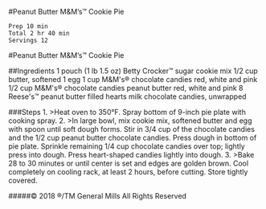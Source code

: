 
#Peanut Butter M&M’s™ Cookie Pie

    Prep 10 min
    Total 2 hr 40 min
    Servings 12

#Peanut Butter M&M’s™ Cookie Pie

##Ingredients
1 pouch (1 lb 1.5 oz) Betty Crocker™ sugar cookie mix
1/2 cup butter, softened
1 egg
1 cup M&M's® chocolate candies red, white and pink
1/2 cup M&M's® chocolate candies peanut butter red, white and pink
8 Reese's™ peanut butter filled hearts milk chocolate candies, unwrapped

###Steps
    1.
    >Heat oven to 350°F. Spray bottom of 9-inch pie plate with cooking spray.
    2.
    >In large bowl, mix cookie mix, softened butter and egg with spoon until soft dough forms. Stir in 3/4 cup of the chocolate candies and the 1/2 cup peanut butter chocolate candies. Press dough in bottom of pie plate. Sprinkle remaining 1/4 cup chocolate candies over top; lightly press into dough. Press heart-shaped candies lightly into dough.
    3.
    >Bake 28 to 30 minutes or until center is set and edges are golden brown. Cool completely on cooling rack, at least 2 hours, before cutting. Store tightly covered.

#####© 2018 ®/TM General Mills All Rights Reserved
